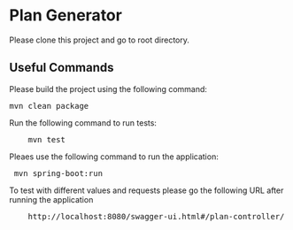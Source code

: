 
# Plan Generator

Please clone this project and go to root directory.

## Useful Commands

Please build the project using the following command: 
<pre>
mvn clean package
</pre>
 
Run the following command to run tests: 
<pre>
    mvn test
</pre>
    
Pleaes use the following command to run the application:
<pre>
 mvn spring-boot:run
</pre>
     
To test with different values and requests please go the following URL after running the application 

<pre>
    http://localhost:8080/swagger-ui.html#/plan-controller/    
</pre>  
